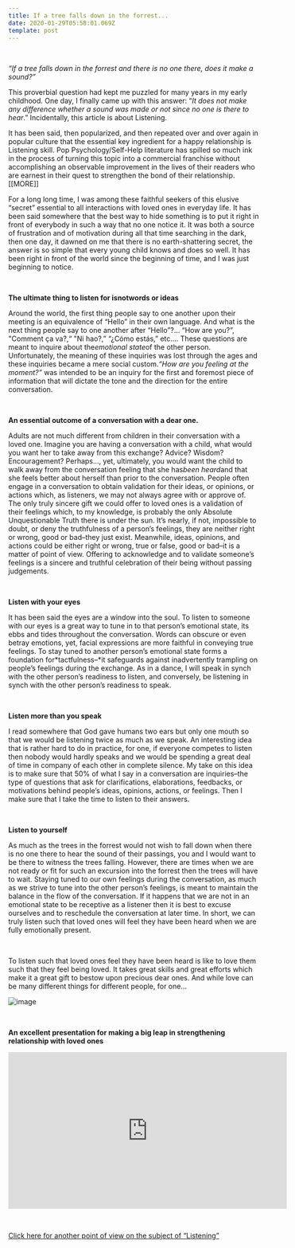 ```yaml
---
title: If a tree falls down in the forrest...
date: 2020-01-29T05:58:01.069Z
template: post
---
```

<p> <strong> </br> </strong> </p>

*“If a tree falls down in the forrest and there is no one there, does it make a sound?”*

This proverbial question had kept me puzzled for many years in my early childhood. One day, I finally came up with this answer: “*It does not make any difference whether a sound was made or not since no one is there to hear*.” Incidentally, this article is about Listening.

It has been said, then popularized, and then repeated over and over again in popular culture that the essential key ingredient for a happy relationship is Listening skill. Pop Psychology/Self-Help literature has spilled so much ink in the process of turning this topic into a commercial franchise without accomplishing an observable improvement in the lives of their readers who are earnest in their quest to strengthen the bond of their relationship.\[[MORE]]

For a long long time, I was among these faithful seekers of this elusive “secret” essential to all interactions with loved ones in everyday life. It has been said somewhere that the best way to hide something is to put it right in front of everybody in such a way that no one notice it. It was both a source of frustration and of motivation during all that time searching in the dark, then one day, it dawned on me that there is no earth-shattering secret, the answer is so simple that every young child knows and does so well. It has been right in front of the world since the beginning of time, and I was just beginning to notice.

<p> <strong> </br> </strong> </p>

**The ultimate thing to listen for isnotwords or ideas**

Around the world, the first thing people say to one another upon their meeting is an equivalence of “Hello” in their own language. And what is the next thing people say to one another after “Hello”?… “How are you?”, "Comment ça va?,“ "Ni hao?,” “¿Cómo estás,” etc…. These questions are meant to inquire about the*emotional state*of the other person. Unfortunately, the meaning of these inquiries was lost through the ages and these inquiries became a mere social custom.*“How are you feeling at the moment?”* was intended to be an inquiry for the first and foremost piece of information that will dictate the tone and the direction for the entire conversation.<p> <strong> </br> </strong> </p>

**An essential outcome of a conversation with a dear one.**

Adults are not much different from children in their conversation with a loved one. Imagine you are having a conversation with a child, what would you want her to take away from this exchange? Advice? Wisdom? Encouragement? Perhaps…, yet, ultimately, you would want the child to walk away from the conversation feeling that she has*been heard*and that she feels better about herself than prior to the conversation. People often engage in a conversation to obtain validation for their ideas, or opinions, or actions which, as listeners, we may not always agree with or approve of. The only truly sincere gift we could offer to loved ones is a validation of their feelings which, to my knowledge, is probably the only Absolute Unquestionable Truth there is under the sun. It’s nearly, if not, impossible to doubt, or deny the truthfulness of a person’s feelings, they are neither right or wrong, good or bad–they just exist. Meanwhile, ideas, opinions, and actions could be either right or wrong, true or false, good or bad–it is a matter of point of view. Offering to acknowledge and to validate someone’s feelings is a sincere and truthful celebration of their being without passing judgements. <p> <strong> </br> </strong> </p>

**Listen with your eyes**

It has been said the eyes are a window into the soul. To listen to someone with our eyes is a great way to tune in to that person’s emotional state, its ebbs and tides throughout the conversation. Words can obscure or even betray emotions, yet, facial expressions are more faithful in conveying true feelings. To stay tuned to another person’s emotional state forms a foundation for*tactfulness–*it safeguards against inadvertently trampling on people’s feelings during the exchange. As in a dance, I will speak in synch with the other person’s readiness to listen, and conversely, be listening in synch with the other person’s readiness to speak.<p> <strong> </br> </strong> </p>

**Listen more than you speak**

I read somewhere that God gave humans two ears but only one mouth so that we would be listening twice as much as we speak. An interesting idea that is rather hard to do in practice, for one, if everyone competes to listen then nobody would hardly speaks and we would be spending a great deal of time in company of each other in complete silence. My take on this idea is to make sure that 50% of what I say in a conversation are inquiries–the type of questions that ask for clarifications, elaborations, feedbacks, or motivations behind people’s ideas, opinions, actions, or feelings. Then I make sure that I take the time to listen to their answers.<p> <strong> </br> </strong> </p>

**Listen to yourself**

As much as the trees in the forrest would not wish to fall down when there is no one there to hear the sound of their passings, you and I would want to be there to witness the trees falling. However, there are times when we are not ready or fit for such an excursion into the forrest then the trees will have to wait. Staying tuned to our own feelings during the conversation, as much as we strive to tune into the other person’s feelings, is meant to maintain the balance in the flow of the conversation. If it happens that we are not in an emotional state to be receptive as a listener then it is best to excuse ourselves and to reschedule the conversation at later time. In short, we can truly listen such that loved ones will feel they have been heard when we are fully emotionally present.

<p> <strong> </br> </strong> </p>

To listen such that loved ones feel they have been heard is like to love them such that they feel being loved. It takes great skills and great efforts which make it a great gift to bestow upon precious dear ones. And while love can be many different things for different people, for one…

![image](https://66.media.tumblr.com/d766dea2d05904304ebd6bf2e7d89dce/tumblr_inline_mjw1k507Cb1qz4rgp.jpg)

<p> <strong> </br> </strong> </p>

**An excellent presentation for making a big leap in strengthening relationship with loved ones**

<iframe width="560" height="315" src="https://www.youtube.com/embed/L3zj2gJXdTY" frameborder="0" allow="accelerometer; autoplay; encrypted-media; gyroscope; picture-in-picture" allowfullscreen></iframe> 

<p> <strong></br> </strong> </p>

[Click here for another point of view on the subject of “Listening”](http://blogs.hbr.org/bregman/2011/10/how-to-really-listen.html?cm_sp=most_widget-_-default-_-How%20to%20Really%20Listen%20%20)

[](http://blogs.hbr.org/bregman/2011/10/how-to-really-listen.html?cm_sp=most_widget-_-default-_-How%20to%20Really%20Listen%20%20)<p><strong></br> </strong> </p>

